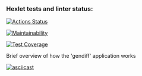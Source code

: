 ### Hexlet tests and linter status:
[![Actions Status](https://github.com/Asgef/python-project-50/actions/workflows/hexlet-check.yml/badge.svg)](https://github.com/Asgef/python-project-50/actions)

[![Maintainability](https://api.codeclimate.com/v1/badges/d41463e860801f3c92da/maintainability)](https://codeclimate.com/github/Asgef/python-project-50/maintainability)

[![Test Coverage](https://api.codeclimate.com/v1/badges/d41463e860801f3c92da/test_coverage)](https://codeclimate.com/github/Asgef/python-project-50/test_coverage)


Brief overview of how the 'gendiff' application works

[![asciicast](https://asciinema.org/a/V9kM8csaoldL2BOQH0xGdD9b5.svg)](https://asciinema.org/a/V9kM8csaoldL2BOQH0xGdD9b5)
